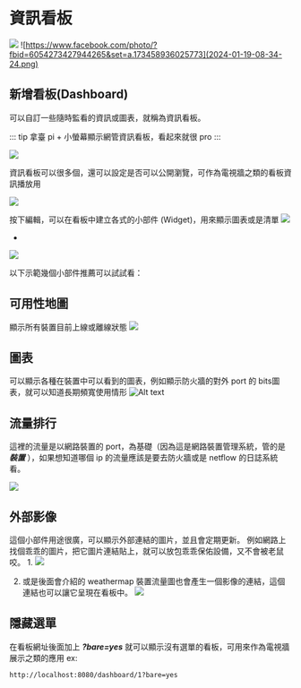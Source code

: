 # 資訊看板

![](2023-12-22-11-01-04.png)
![https://www.facebook.com/photo/?fbid=6054273427944265&set=a.173458936025773](2024-01-19-08-34-24.png)


## 新增看板(Dashboard)

可以自訂一些隨時監看的資訊或圖表，就稱為資訊看板。

::: tip
拿臺 pi + 小螢幕顯示網管資訊看板，看起來就很 pro
:::

![](2023-12-22-09-00-06.png)

資訊看板可以很多個，還可以設定是否可以公開瀏覽，可作為電視牆之類的看板資訊播放用

![](2023-12-22-09-02-57.png)

按下編輯，可以在看板中建立各式的小部件 (Widget)，用來顯示圖表或是清單
![](2023-12-22-09-08-28.png)

* 
![](2024-06-17-10-36-23.png)


以下示範幾個小部件推薦可以試試看： 

## 可用性地圖
顯示所有裝置目前上線或離線狀態
![](2024-06-17-11-03-34.png)

## 圖表
可以顯示各種在裝置中可以看到的圖表，例如顯示防火牆的對外 port 的 bits圖表，就可以知道長期頻寬使用情形
![Alt text](image.png)

## 流量排行

這裡的流量是以網路裝置的 port，為基礎（因為這是網路裝置管理系統，管的是 ***裝置*** ），如果想知道哪個 ip 的流量應該是要去防火牆或是 netflow 的日誌系統看。

![](2024-06-17-11-06-25.png)

## 外部影像

這個小部件用途很廣，可以顯示外部連結的圖片，並且會定期更新。
例如網路上找個乖乖的圖片，把它圖片連結貼上，就可以放包乖乖保佑設備，又不會被老鼠咬。
1. 
 ![](2024-06-17-10-50-09.png)

2. 或是後面會介紹的 weathermap 裝置流量圖也會產生一個影像的連結，這個連結也可以讓它呈現在看板中。
   ![](2024-06-17-10-53-15.png)
   
## 隱藏選單
在看板網址後面加上 ***?bare=yes*** 就可以顯示沒有選單的看板，可用來作為電視牆展示之類的應用 ex:
```
http://localhost:8080/dashboard/1?bare=yes
```
